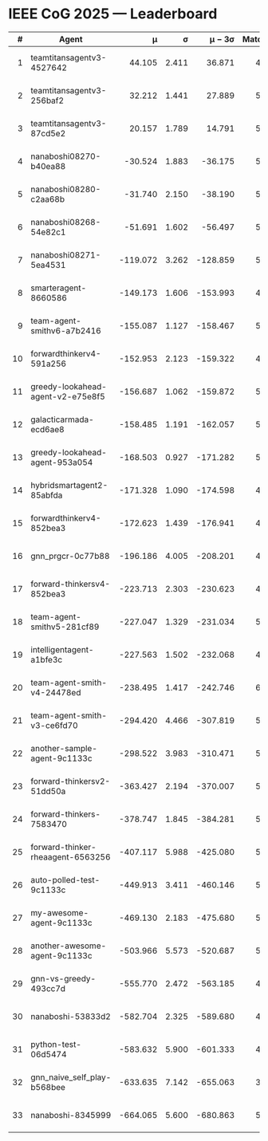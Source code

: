# IEEE CoG 2025 — Leaderboard

| # | Agent | μ | σ | μ − 3σ | Matches | Updated |
|---:|---|---:|---:|---:|---:|---|
| 1 | teamtitansagentv3-4527642 | 44.105 | 2.411 | 36.871 | 4936 | 2025-09-06 18:46 |
| 2 | teamtitansagentv3-256baf2 | 32.212 | 1.441 | 27.889 | 5434 | 2025-09-06 18:46 |
| 3 | teamtitansagentv3-87cd5e2 | 20.157 | 1.789 | 14.791 | 5438 | 2025-09-06 18:46 |
| 4 | nanaboshi08270-b40ea88 | -30.524 | 1.883 | -36.175 | 5720 | 2025-09-06 18:46 |
| 5 | nanaboshi08280-c2aa68b | -31.740 | 2.150 | -38.190 | 5720 | 2025-09-06 18:46 |
| 6 | nanaboshi08268-54e82c1 | -51.691 | 1.602 | -56.497 | 5660 | 2025-09-06 18:46 |
| 7 | nanaboshi08271-5ea4531 | -119.072 | 3.262 | -128.859 | 5500 | 2025-09-06 18:46 |
| 8 | smarteragent-8660586 | -149.173 | 1.606 | -153.993 | 4346 | 2025-09-06 18:46 |
| 9 | team-agent-smithv6-a7b2416 | -155.087 | 1.127 | -158.467 | 5700 | 2025-09-06 18:46 |
| 10 | forwardthinkerv4-591a256 | -152.953 | 2.123 | -159.322 | 4477 | 2025-09-06 18:46 |
| 11 | greedy-lookahead-agent-v2-e75e8f5 | -156.687 | 1.062 | -159.872 | 5578 | 2025-09-06 18:46 |
| 12 | galacticarmada-ecd6ae8 | -158.485 | 1.191 | -162.057 | 5260 | 2025-09-06 18:46 |
| 13 | greedy-lookahead-agent-953a054 | -168.503 | 0.927 | -171.282 | 5718 | 2025-09-06 18:46 |
| 14 | hybridsmartagent2-85abfda | -171.328 | 1.090 | -174.598 | 4703 | 2025-09-06 18:46 |
| 15 | forwardthinkerv4-852bea3 | -172.623 | 1.439 | -176.941 | 4192 | 2025-09-06 18:46 |
| 16 | gnn_prgcr-0c77b88 | -196.186 | 4.005 | -208.201 | 4280 | 2025-09-06 18:46 |
| 17 | forward-thinkersv4-852bea3 | -223.713 | 2.303 | -230.623 | 4713 | 2025-09-06 18:46 |
| 18 | team-agent-smithv5-281cf89 | -227.047 | 1.329 | -231.034 | 5560 | 2025-09-06 18:46 |
| 19 | intelligentagent-a1bfe3c | -227.563 | 1.502 | -232.068 | 4807 | 2025-09-06 18:46 |
| 20 | team-agent-smith-v4-24478ed | -238.495 | 1.417 | -242.746 | 6000 | 2025-09-06 18:46 |
| 21 | team-agent-smith-v3-ce6fd70 | -294.420 | 4.466 | -307.819 | 5460 | 2025-09-06 18:46 |
| 22 | another-sample-agent-9c1133c | -298.522 | 3.983 | -310.471 | 5580 | 2025-09-06 18:46 |
| 23 | forward-thinkersv2-51dd50a | -363.427 | 2.194 | -370.007 | 5167 | 2025-09-06 18:46 |
| 24 | forward-thinkers-7583470 | -378.747 | 1.845 | -384.281 | 5519 | 2025-09-06 18:46 |
| 25 | forward-thinker-rheaagent-6563256 | -407.117 | 5.988 | -425.080 | 5828 | 2025-09-06 18:46 |
| 26 | auto-polled-test-9c1133c | -449.913 | 3.411 | -460.146 | 5300 | 2025-09-06 18:46 |
| 27 | my-awesome-agent-9c1133c | -469.130 | 2.183 | -475.680 | 5420 | 2025-09-06 18:46 |
| 28 | another-awesome-agent-9c1133c | -503.966 | 5.573 | -520.687 | 5520 | 2025-09-06 18:46 |
| 29 | gnn-vs-greedy-493cc7d | -555.770 | 2.472 | -563.185 | 4640 | 2025-09-06 18:46 |
| 30 | nanaboshi-53833d2 | -582.704 | 2.325 | -589.680 | 4700 | 2025-09-06 18:46 |
| 31 | python-test-06d5474 | -583.632 | 5.900 | -601.333 | 4160 | 2025-09-06 18:46 |
| 32 | gnn_naive_self_play-b568bee | -633.635 | 7.142 | -655.063 | 3960 | 2025-09-06 18:46 |
| 33 | nanaboshi-8345999 | -664.065 | 5.600 | -680.863 | 5080 | 2025-09-06 18:46 |
